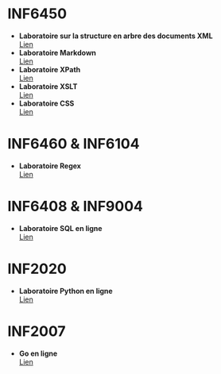 # INF6450
- **Laboratoire sur la structure en arbre des documents XML**  
  [Lien](https://m2.teluq.ca/mod/page/view.php?id=130916)
- **Laboratoire Markdown**  
  [Lien](https://m2.teluq.ca/mod/page/view.php?id=130970)
- **Laboratoire XPath**  
  [Lien](https://m2.teluq.ca/mod/page/view.php?id=130994)
- **Laboratoire XSLT**  
  [Lien](https://m2.teluq.ca/mod/page/view.php?id=131060)
- **Laboratoire CSS**  
  [Lien](https://m2.teluq.ca/mod/page/view.php?id=131075)

# INF6460 & INF6104
- **Laboratoire Regex**  
  [Lien](https://m2.teluq.ca/mod/page/view.php?id=158110)

# INF6408 & INF9004
- **Laboratoire SQL en ligne**  
  [Lien](https://m2.teluq.ca/mod/page/view.php?id=164167)

# INF2020
- **Laboratoire Python en ligne**  
  [Lien](https://m2.teluq.ca/mod/page/view.php?id=164173)

# INF2007
- **Go en ligne**  
  [Lien](https://m2.teluq.ca/mod/page/view.php?id=164176)